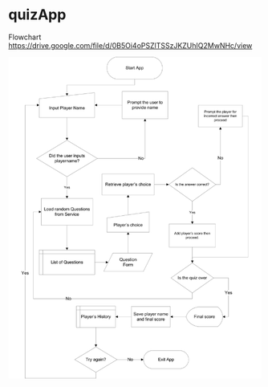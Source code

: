 # quizApp
  Flowchart
https://drive.google.com/file/d/0B5Oi4oPSZlTSSzJKZUhIQ2MwNHc/view


![ScreenShot](https://github.com/aysonsteven/quizApp/blob/master/flowchart/FlowChart_quizApp.jpg)
